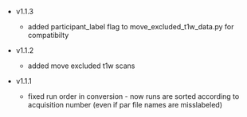 * v1.1.3
    * added participant_label flag to move_excluded_t1w_data.py for compatibilty

* v1.1.2
    * added move excluded t1w scans

* v1.1.1
    * fixed run order in conversion - now runs are sorted according to acquisition number
    (even if par file names are misslabeled)